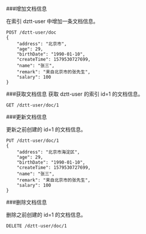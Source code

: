 
###增加文档信息

在索引 dztt-user 中增加一条文档信息。
```
POST /dztt-user/doc
{
    "address": "北京市",
    "age": 29,
    "birthDate": "1990-01-10",
    "createTime": 1579530727699,
    "name": "张三",
    "remark": "来自北京市的张先生",
    "salary": 100
}
```

###获取文档信息
获取 dztt-user 的索引 id=1 的文档信息。

```
GET /dztt-user/doc/1
```

###更新文档信息

更新之前创建的 id=1 的文档信息。

```
PUT /dztt-user/doc/1
{
    "address": "北京市海淀区",
    "age": 29,
    "birthDate": "1990-01-10",
    "createTime": 1579530727699,
    "name": "张三",
    "remark": "来自北京市的张先生",
    "salary": 100
}
```

###删除文档信息

删除之前创建的 id=1 的文档信息。
```
DELETE /dztt-user/doc/1
```
